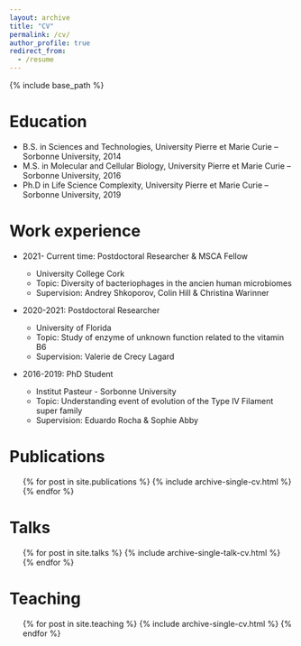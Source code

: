 ```yaml
---
layout: archive
title: "CV"
permalink: /cv/
author_profile: true
redirect_from:
  - /resume
---
```


{% include base_path %}

Education
======
* B.S. in Sciences and Technologies, University Pierre et Marie Curie – Sorbonne University, 2014
* M.S. in Molecular and Cellular Biology, University Pierre et Marie Curie – Sorbonne University, 2016
* Ph.D in Life Science Complexity, University Pierre et Marie Curie – Sorbonne University, 2019

Work experience
======
* 2021- Current time: Postdoctoral Researcher & MSCA Fellow
  * University College Cork
  * Topic: Diversity of bacteriophages in the ancien human microbiomes
  * Supervision: Andrey Shkoporov, Colin Hill & Christina Warinner
  
* 2020-2021: Postdoctoral Researcher 
  * University of Florida
  * Topic: Study of enzyme of unknown function related to the vitamin B6
  * Supervision: Valerie de Crecy Lagard
  
* 2016-2019: PhD Student
  * Institut Pasteur - Sorbonne University
  * Topic: Understanding event of evolution of the Type IV Filament super family
  * Supervision: Eduardo Rocha & Sophie Abby

Publications
======
  <ul>{% for post in site.publications %}
    {% include archive-single-cv.html %}
  {% endfor %}</ul>
  
Talks
======
  <ul>{% for post in site.talks %}
    {% include archive-single-talk-cv.html %}
  {% endfor %}</ul>
  
Teaching
======
  <ul>{% for post in site.teaching %}
    {% include archive-single-cv.html %}
  {% endfor %}</ul>

